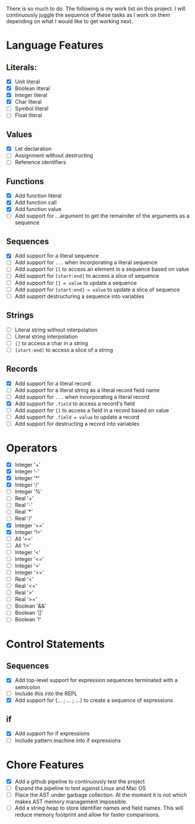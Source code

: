 There is so much to do.  The following is my work list on this project.  I will continuously juggle the sequence of these tasks as I work on them depending on what I would like to get working next.

# Language Features

## Literals:

- [X] Unit literal
- [X] Boolean literal
- [X] Integer literal
- [X] Char literal
- [ ] Symbol literal
- [ ] Float literal

## Values

- [X] Let declaration
- [ ] Assignment without destructing
- [ ] Reference identifiers

## Functions

- [X] Add function literal
- [X] Add function call
- [X] Add function value
- [ ] Add support for ...argument to get the remainder of the arguments as a sequence

## Sequences

- [X] Add support for a literal sequence
- [ ] Add support for `...` when incorporating a literal sequence
- [ ] Add support for `[]` to access an element in a sequence based on value
- [ ] Add support for `[start:end]` to access a slice of sequence
- [ ] Add support for `[] = value` to update a sequence
- [ ] Add support for `[start:end] = value` to update a slice of sequence
- [ ] Add support destructuring a sequence into variables

## Strings

- [ ] Literal string without interpolation
- [ ] Literal string interpolation
- [ ] `[]` to access a char in a string
- [ ] `[start:end]` to access a slice of a string

## Records

- [X] Add support for a literal record
- [ ] Add support for a literal string as a literal record field name
- [ ] Add support for `...` when incorporating a literal record
- [X] Add support for `.field` to access a record's field
- [ ] Add support for `[]` to access a field in a record based on value
- [ ] Add support for `.field = value` to update a record
- [ ] Add support for destructing a record into variables

# Operators

- [X] Integer '+'
- [X] Integer '-'
- [X] Integer '*'
- [X] Integer '/'
- [ ] Integer '%'
- [ ] Real '+'
- [ ] Real '-'
- [ ] Real '*'
- [ ] Real '/'
- [X] Integer '=='
- [X] Integer '!='
- [ ] All '=='
- [ ] All '!='
- [ ] Integer '<'
- [ ] Integer '<='
- [ ] Integer '>'
- [ ] Integer '>='
- [ ] Real '<'
- [ ] Real '<='
- [ ] Real '>'
- [ ] Real '>='
- [ ] Boolean '&&'
- [ ] Boolean '||'
- [ ] Boolean '!'

# Control Statements

## Sequences

- [X] Add top-level support for expression sequences terminated with a semicolon
- [ ] Include this into the REPL
- [X] Add support for {... ; ... ; ...} to create a sequence of expressions 

## if

- [X] Add support for if expressions
- [ ] Include pattern machine into if expressions

# Chore Features

- [X] Add a github pipeline to continuously test the project
- [ ] Expand the pipeline to test against Linux and Mac OS
- [ ] Place the AST under garbage collection.  At the moment it is not which makes AST memory management impossible.
- [ ] Add a string heap to store identifier names and field names.  This will reduce memory footprint and allow for faster comparisons.
